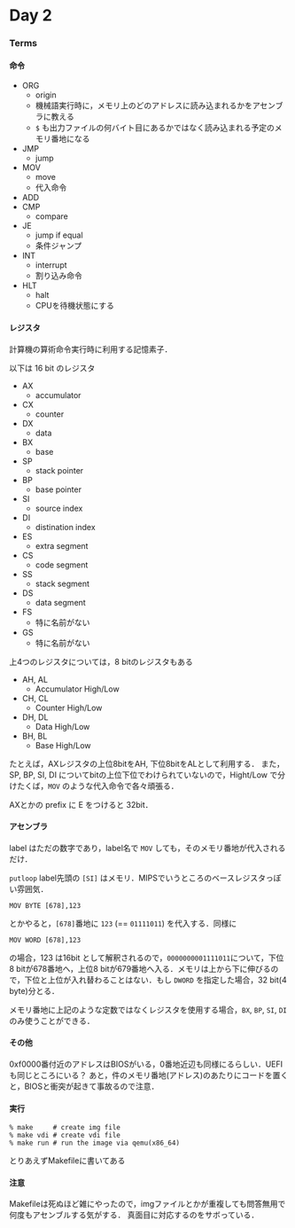 # Day 2

### Terms

#### 命令

- ORG
  - origin
  - 機械語実行時に，メモリ上のどのアドレスに読み込まれるかをアセンブラに教える
  - `$` も出力ファイルの何バイト目にあるかではなく読み込まれる予定のメモリ番地になる
- JMP
  - jump
- MOV
  - move
  - 代入命令
- ADD
- CMP
  - compare
- JE
  - jump if equal
  - 条件ジャンプ
- INT
  - interrupt
  - 割り込み命令
- HLT
  - halt
  - CPUを待機状態にする

#### レジスタ

計算機の算術命令実行時に利用する記憶素子．

以下は 16 bit のレジスタ

- AX
  - accumulator
- CX
  - counter
- DX
  - data
- BX
  - base
- SP
  - stack pointer
- BP
  - base pointer
- SI
  - source index
- DI
  - distination index
- ES
  - extra segment
- CS
  - code segment
- SS
  - stack segment
- DS
  - data segment
- FS
  - 特に名前がない
- GS
  - 特に名前がない

上4つのレジスタについては，8 bitのレジスタもある

- AH, AL
  - Accumulator High/Low
- CH, CL
  - Counter High/Low
- DH, DL
  - Data High/Low
- BH, BL
  - Base High/Low

たとえば，AXレジスタの上位8bitをAH, 下位8bitをALとして利用する．
また，SP, BP, SI, DI についてbitの上位下位でわけられていないので，Hight/Low で分けたくば，`MOV` のような代入命令で各々頑張る．

AXとかの prefix に E をつけると 32bit．

#### アセンブラ

label はただの数字であり，label名で `MOV` しても，そのメモリ番地が代入されるだけ．

`putloop` label先頭の `[SI]` はメモリ．MIPSでいうところのベースレジスタっぽい雰囲気．

```
MOV BYTE [678],123
```

とかやると，`[678]`番地に `123` (== `01111011`) を代入する．同様に

```
MOV WORD [678],123
```

の場合，123 は16bit として解釈されるので，`0000000001111011`について，下位8 bitが678番地へ，上位8 bitが679番地へ入る．メモリは上から下に伸びるので，下位と上位が入れ替わることはない．もし `DWORD` を指定した場合，32 bit(4 byte)分とる．

メモリ番地に上記のような定数ではなくレジスタを使用する場合，`BX`, `BP`, `SI`, `DI` のみ使うことができる．

#### その他

0xf0000番付近のアドレスはBIOSがいる，0番地近辺も同様にるらしい．UEFIも同じところにいる？
あと，件のメモリ番地(アドレス)のあたりにコードを置くと，BIOSと衝突が起きて事故るので注意．

#### 実行

```
% make     # create img file
% make vdi # create vdi file
% make run # run the image via qemu(x86_64)
```

とりあえずMakefileに書いてある

#### 注意

Makefileは死ぬほど雑にやったので，imgファイルとかが重複しても問答無用で何度もアセンブルする気がする．
真面目に対応するのをサボっている．
